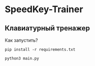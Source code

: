 # SpeedKey-Trainer
## Клавиатурный тренажер
Как запустить?

```
pip install -r requirements.txt
```
```
python3 main.py
```
